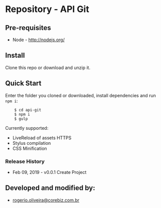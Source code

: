 # Repository - API Git

## Pre-requisites

* Node - http://nodejs.org/

## Install

Clone this repo or download and unzip it.

## Quick Start

Enter the folder you cloned or downloaded, install dependencies and run `npm i`:

```shell
    $ cd api-git
    $ npm i
    $ gulp
```
Currently supported:

- LiveReload of assets HTTPS
- Stylus compilation
- CSS Minification

### Release History

- Feb 09, 2019 - v0.0.1 Create Project

## Developed and modified by:

- rogerio.oliveira@corebiz.com.br
